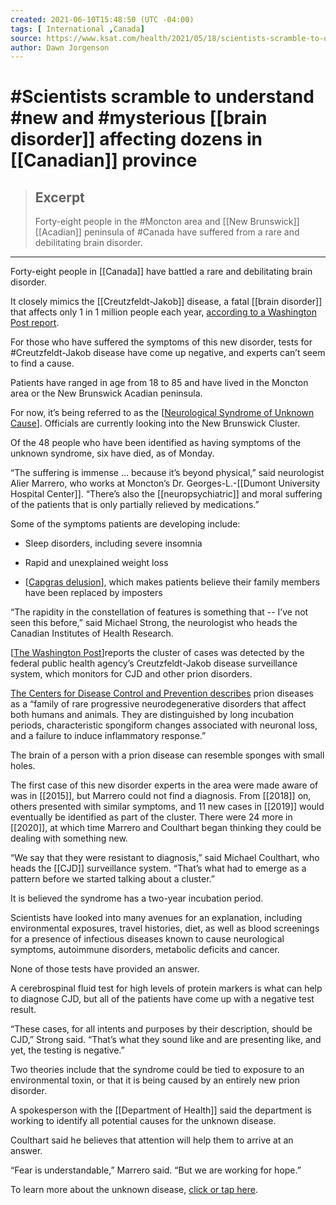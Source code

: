 ```yaml
---
created: 2021-06-10T15:48:50 (UTC -04:00)
tags: [ International ,Canada]
source: https://www.ksat.com/health/2021/05/18/scientists-scramble-to-understand-new-and-mysterious-brain-disorder-affecting-dozens-in-canadian-province/
author: Dawn Jorgenson
---
```


# #Scientists scramble to understand #new and #mysterious [[brain disorder]] affecting dozens in [[Canadian]] province

> ## Excerpt
> Forty-eight people in the #Moncton area and [[New Brunswick]]  [[Acadian]] peninsula of #Canada have suffered from a rare and debilitating brain disorder.

---
Forty-eight people in [[Canada]] have battled a rare and debilitating brain disorder.

It closely mimics the [[Creutzfeldt-Jakob]] disease, a fatal [[brain disorder]] that affects only 1 in 1 million people each year, [according to a Washington Post report].

For those who have suffered the symptoms of this new disorder, tests for #Creutzfeldt-Jakob disease have come up negative, and experts can’t seem to find a cause.

Patients have ranged in age from 18 to 85 and have lived in the Moncton area or the New Brunswick Acadian peninsula.

For now, it’s being referred to as the [[Neurological Syndrome of Unknown Cause]]. Officials are currently looking into the New Brunswick Cluster.

Of the 48 people who have been identified as having symptoms of the unknown syndrome, six have died, as of Monday.

“The suffering is immense … because it’s beyond physical,” said neurologist Alier Marrero, who works at Moncton’s Dr. Georges-L.-[[Dumont University Hospital Center]]. “There’s also the [[neuropsychiatric]] and moral suffering of the patients that is only partially relieved by medications.”

Some of the symptoms patients are developing include:

-   Sleep disorders, including severe insomnia
    

-   Rapid and unexplained weight loss
    

-   [[Capgras delusion]], which makes patients believe their family members have been replaced by imposters
    

“The rapidity in the constellation of features is something that -- I’ve not seen this before,” said Michael Strong, the neurologist who heads the Canadian Institutes of Health Research.

[[The Washington Post]]reports the cluster of cases was detected by the federal public health agency’s Creutzfeldt-Jakob disease surveillance system, which monitors for CJD and other prion disorders.

[The Centers for Disease Control and Prevention describes] prion diseases as a “family of rare progressive neurodegenerative disorders that affect both humans and animals. They are distinguished by long incubation periods, characteristic spongiform changes associated with neuronal loss, and a failure to induce inflammatory response.”

The brain of a person with a prion disease can resemble sponges with small holes.

The first case of this new disorder experts in the area were made aware of was in [[2015]], but Marrero could not find a diagnosis. From [[2018]] on, others presented with similar symptoms, and 11 new cases in [[2019]] would eventually be identified as part of the cluster. There were 24 more in [[2020]], at which time Marrero and Coulthart began thinking they could be dealing with something new.

“We say that they were resistant to diagnosis,” said Michael Coulthart, who heads the [[CJD]] surveillance system. “That’s what had to emerge as a pattern before we started talking about a cluster.”

It is believed the syndrome has a two-year incubation period.

Scientists have looked into many avenues for an explanation, including environmental exposures, travel histories, diet, as well as blood screenings for a presence of infectious diseases known to cause neurological symptoms, autoimmune disorders, metabolic deficits and cancer.

None of those tests have provided an answer.

A cerebrospinal fluid test for high levels of protein markers is what can help to diagnose CJD, but all of the patients have come up with a negative test result.

“These cases, for all intents and purposes by their description, should be CJD,” Strong said. “That’s what they sound like and are presenting like, and yet, the testing is negative.”

Two theories include that the syndrome could be tied to exposure to an environmental toxin, or that it is being caused by an entirely new prion disorder.

A spokesperson with the [[Department of Health]] said the department is working to identify all potential causes for the unknown disease.

Coulthart said he believes that attention will help them to arrive at an answer.

“Fear is understandable,” Marrero said. “But we are working for hope.”

To learn more about the unknown disease, [click or tap here].



[according to a Washington Post report]: https://www.washingtonpost.com/world/2021/05/12/canada-new-brunswick-brain-disease/
[Neurological Syndrome of Unknown Cause]: https://www2.gnb.ca/content/gnb/en/departments/ocmoh/cdc/neuro_cluster.html
[Capgras delusion]: https://healthblog.uofmhealth.org/brain-health/capgras-syndrome-dementia-are-you-a-pretender-or-real-mary#:~:text=Capgras%20syndrome%2C%20also%20known%20as,replaced%20with%20an%20exact%20duplicate.
[The Washington Post]: https://www.washingtonpost.com/world/2021/05/12/canada-new-brunswick-brain-disease/
[The Centers for Disease Control and Prevention describes]: https://www.cdc.gov/prions/index.html
[click or tap here]: https://www2.gnb.ca/content/gnb/en/departments/ocmoh/cdc/neuro_cluster.html

